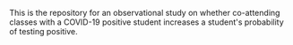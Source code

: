 This is the repository for an observational study on whether co-attending classes with a COVID-19 positive student increases a student's probability of testing positive.
